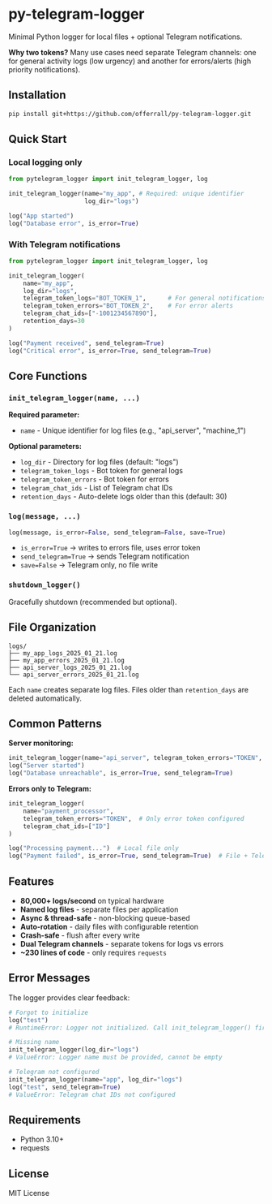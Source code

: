# py-telegram-logger

Minimal Python logger for local files + optional Telegram notifications.

**Why two tokens?** Many use cases need separate Telegram channels: one for general activity logs (low urgency) and another for errors/alerts (high priority notifications).

## Installation

```bash
pip install git+https://github.com/offerrall/py-telegram-logger.git
```

## Quick Start

### Local logging only

```python
from pytelegram_logger import init_telegram_logger, log

init_telegram_logger(name="my_app", # Required: unique identifier
                     log_dir="logs") 

log("App started")
log("Database error", is_error=True)
```

### With Telegram notifications

```python
from pytelegram_logger import init_telegram_logger, log

init_telegram_logger(
    name="my_app",                         
    log_dir="logs",
    telegram_token_logs="BOT_TOKEN_1",      # For general notifications
    telegram_token_errors="BOT_TOKEN_2",    # For error alerts
    telegram_chat_ids=["-1001234567890"],
    retention_days=30
)

log("Payment received", send_telegram=True)
log("Critical error", is_error=True, send_telegram=True)
```

## Core Functions

### `init_telegram_logger(name, ...)`

**Required parameter:**
- `name` - Unique identifier for log files (e.g., "api_server", "machine_1")

**Optional parameters:**
- `log_dir` - Directory for log files (default: "logs")
- `telegram_token_logs` - Bot token for general logs
- `telegram_token_errors` - Bot token for errors
- `telegram_chat_ids` - List of Telegram chat IDs
- `retention_days` - Auto-delete logs older than this (default: 30)

### `log(message, ...)`

```python
log(message, is_error=False, send_telegram=False, save=True)
```

- `is_error=True` → writes to errors file, uses error token
- `send_telegram=True` → sends Telegram notification
- `save=False` → Telegram only, no file write

### `shutdown_logger()`

Gracefully shutdown (recommended but optional).

## File Organization

```
logs/
├── my_app_logs_2025_01_21.log
├── my_app_errors_2025_01_21.log
├── api_server_logs_2025_01_21.log
└── api_server_errors_2025_01_21.log
```

Each `name` creates separate log files. Files older than `retention_days` are deleted automatically.

## Common Patterns

**Server monitoring:**
```python
init_telegram_logger(name="api_server", telegram_token_errors="TOKEN", telegram_chat_ids=["ID"])
log("Server started")
log("Database unreachable", is_error=True, send_telegram=True)
```

**Errors only to Telegram:**
```python
init_telegram_logger(
    name="payment_processor",
    telegram_token_errors="TOKEN",  # Only error token configured
    telegram_chat_ids=["ID"]
)

log("Processing payment...")  # Local file only
log("Payment failed", is_error=True, send_telegram=True)  # File + Telegram
```

## Features

- **80,000+ logs/second** on typical hardware
- **Named log files** - separate files per application
- **Async & thread-safe** - non-blocking queue-based
- **Auto-rotation** - daily files with configurable retention
- **Crash-safe** - flush after every write
- **Dual Telegram channels** - separate tokens for logs vs errors
- **~230 lines of code** - only requires `requests`

## Error Messages

The logger provides clear feedback:

```python
# Forgot to initialize
log("test")  
# RuntimeError: Logger not initialized. Call init_telegram_logger() first

# Missing name
init_telegram_logger(log_dir="logs")
# ValueError: Logger name must be provided, cannot be empty

# Telegram not configured
init_telegram_logger(name="app", log_dir="logs")
log("test", send_telegram=True)
# ValueError: Telegram chat IDs not configured
```

## Requirements

- Python 3.10+
- requests

## License

MIT License